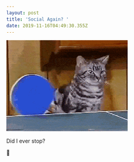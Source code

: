 ```yaml
---
layout: post
title: 'Social Again? '
date: 2019-11-16T04:49:30.355Z
---
```

![](/assets/uploads/a770243a-71af-4ea2-ac3f-c6eda8253e87.gif)

Did I ever stop?

🤔
